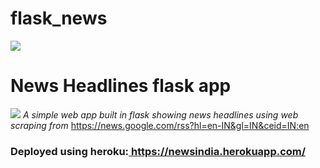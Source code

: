 # flask_news
<a href="https://www.python.org/"><img src="http://ForTheBadge.com/images/badges/made-with-python.svg"></a>
<h1>News Headlines flask app</h1>
<img src="https://img.shields.io/badge/Python-flask-blue">
<i>A simple web app built in flask showing news headlines using web scraping from</i> <a href="https://news.google.com/rss?hl=en-IN&gl=IN&ceid=IN:en">https://news.google.com/rss?hl=en-IN&gl=IN&ceid=IN:en<br></a>
<h3><p>Deployed using heroku:<a href="https://newsindia.herokuapp.com/">         https://newsindia.herokuapp.com/</a></p>

